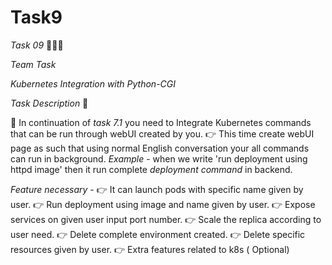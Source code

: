 # Task9
_*Task 09*_ 👨🏻‍💻

*Team Task*

*Kubernetes Integration with Python-CGI*

_Task Description_ 📄

📌 In continuation of *task 7.1* you need to Integrate Kubernetes commands that can be run through webUI created by you. 
👉 This time create webUI page as such that using normal English conversation your all commands can run in background. 
*Example* - when we write 'run deployment using httpd image' then it run complete *deployment command* in backend. 

*Feature necessary* -
👉 It can launch pods with specific name given by user. 
👉 Run deployment using image and name given by user. 
👉 Expose services on given user input port number. 
👉 Scale the replica according to user need. 
👉 Delete complete environment created. 
👉 Delete specific resources given by user. 
👉 Extra features related to k8s ( Optional) 

